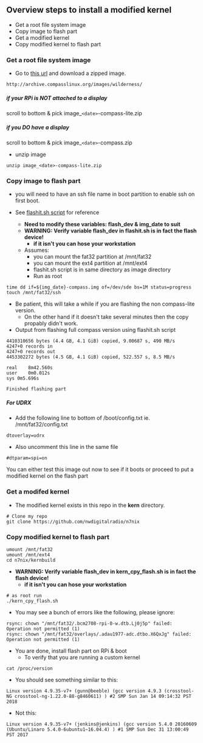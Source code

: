 ## Overview steps to install a modified kernel

* Get a root file system image
* Copy image to flash part
* Get a modified kernel
* Copy modified kernel to flash part


### Get a root file system image

* Go to [this url](http://archive.compasslinux.org/images/wilderness/) and download a zipped image.
```
http://archive.compasslinux.org/images/wilderness/
```
##### if your RPi is NOT attached to a display
scroll to bottom & pick image_`<date>`-compass-lite.zip
#####  if you DO have a display
scroll to bottom & pick image_`<date>`-compass.zip

* unzip image
```
unzip image_<date>-compass-lite.zip
```

### Copy image to flash part
  * you will need to have an ssh file name in boot partition to enable ssh on first boot.

* See [flashit.sh script](https://github.com/nwdigitalradio/n7nix/blob/master/kernbuild/flashit.sh) for reference
  *  **Need to modify these variables: flash_dev & img_date to suit**
  * **WARNING: Verify variable flash_dev in flashit.sh is in fact the flash device!**
    * **if it isn't you can hose your workstation**
  * Assumes:
    * you can mount the fat32 partition at /mnt/fat32
    * you can mount the ext4 partition at /mnt/ext4
    * flashit.sh script is in same directory as image directory
    * Run as root
```
time dd if=${img_date}-compass.img of=/dev/sde bs=1M status=progress
touch /mnt/fat32/ssh
```
* Be patient, this will take a while if you are flashing the non compass-lite version.
  * On the other hand if it doesn't take several minutes then the copy propably didn't work.
* Output from flashing full compass version using flashit.sh script
```
4410310656 bytes (4.4 GB, 4.1 GiB) copied, 9.00687 s, 490 MB/s
4247+0 records in
4247+0 records out
4453302272 bytes (4.5 GB, 4.1 GiB) copied, 522.557 s, 8.5 MB/s

real	8m42.560s
user	0m0.012s
sys	0m5.696s

Finished flashing part
```

##### For UDRX

* Add the following line to bottom of /boot/config.txt ie. /mnt/fat32/config.txt
```
dtoverlay=udrx
```
* Also uncomment this line in the same file
```
#dtparam=spi=on
```

You can either test this image out now to see if it boots or proceed
to put a modified kernel on the flash part

### Get a modifed kernel
* The modified kernel exists in this repo in the __kern__ directory.
```
# Clone my repo
git clone https://github.com/nwdigitalradio/n7nix
```

### Copy modified kernel to flash part
```
umount /mnt/fat32
umount /mnt/ext4
cd n7nix/kernbuild
```
* **WARNING: Verify variable flash_dev in kern_cpy_flash.sh is in fact the flash device!**
  * **if it isn't you can hose your workstation**
```
# as root run
./kern_cpy_flash.sh
```

* You may see a bunch of errors like the following, please ignore:
```
rsync: chown "/mnt/fat32/.bcm2708-rpi-0-w.dtb.Lj0j5p" failed: Operation not permitted (1)
rsync: chown "/mnt/fat32/overlays/.adau1977-adc.dtbo.X6QxJg" failed: Operation not permitted (1)
```

* You are done, install flash part on RPi & boot
  * To verify that you are running a custom kernel
```
cat /proc/version
```
* You should see something similar to this:
```
Linux version 4.9.35-v7+ (gunn@beeble) (gcc version 4.9.3 (crosstool-NG crosstool-ng-1.22.0-88-g8460611) ) #2 SMP Sun Jan 14 09:14:32 PST 2018
```
* Not this:
```
Linux version 4.9.35-v7+ (jenkins@jenkins) (gcc version 5.4.0 20160609 (Ubuntu/Linaro 5.4.0-6ubuntu1~16.04.4) ) #1 SMP Sun Dec 31 13:00:49 PST 2017
```
